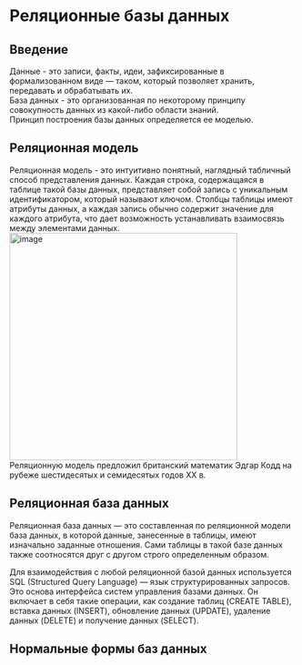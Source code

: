 # Реляционные базы данных
## Введение
Данные - это записи, факты, идеи, зафиксированные в формализованном виде — таком, который позволяет хранить, передавать и обрабатывать их.</br>
База данных - это организованная по некоторому принципу совокупность данных из какой-либо области знаний.</br>
Принцип построения базы данных определяется ее моделью. 

## Реляционная модель

Реляционная модель - это интуитивно понятный, наглядный табличный способ представления данных. Каждая строка, содержащаяся в таблице такой базы данных, представляет собой запись с уникальным идентификатором, который называют ключом. Столбцы таблицы имеют атрибуты данных, а каждая запись обычно содержит значение для каждого атрибута, что дает возможность устанавливать взаимосвязь между элементами данных.</br>
<img width="400" alt="image" src="https://github.com/s4salo/misis2023f-22-04-gavrilyuk-a-v/assets/127080534/dc12a6e1-6e36-4c70-bb89-53373b5177e6"> </br>
Реляционную модель предложил британский математик Эдгар Кодд на рубеже шестидесятых и семидесятых годов XX в.

## Реляционная база данных
Реляционная база данных — это составленная по реляционной модели база данных, в которой данные, занесенные в таблицы, имеют изначально заданные отношения. Сами таблицы в такой базе данных также соотносятся друг с другом строго определенным образом.

Для взаимодействия с любой реляционной базой данных используется SQL (Structured Query Language) — язык структурированных запросов. Это основа интерфейса систем управления базами данных. Он включает в себя такие операции, как создание таблиц (CREATE TABLE), вставка данных (INSERT), обновление данных (UPDATE), удаление данных (DELETE) и получение данных (SELECT).

## Нормальные формы баз данных
